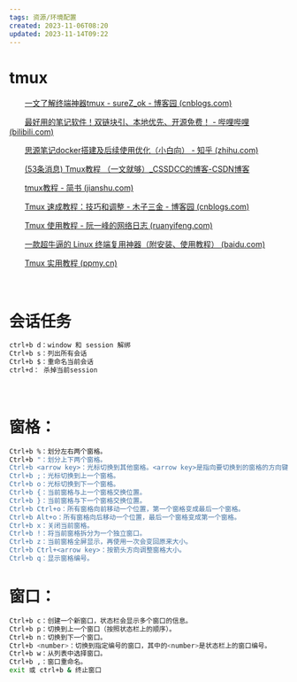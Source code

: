 ```yaml
---
tags: 资源/环境配置
created: 2023-11-06T08:20
updated: 2023-11-14T09:22
---
```

# tmux

　　[一文了解终端神器tmux - sureZ_ok - 博客园 (cnblogs.com)](https://www.cnblogs.com/sureZ-learning/p/16754905.html)

　　[最好用的笔记软件！双链块引、本地优先、开源免费！ - 哔哩哔哩 (bilibili.com)](https://www.bilibili.com/read/cv22800631)

　　[思源笔记docker搭建及后续使用优化（小白向） - 知乎 (zhihu.com)](https://zhuanlan.zhihu.com/p/427328444?utm_id=0)

　　[(53条消息) Tmux教程 （一文就够）_CSSDCC的博客-CSDN博客](https://blog.csdn.net/CSSDCC/article/details/121231906)

　　[tmux教程 - 简书 (jianshu.com)](https://www.jianshu.com/p/6075c0fd98d9)

　　[Tmux 速成教程：技巧和调整 - 木子三金 - 博客园 (cnblogs.com)](https://www.cnblogs.com/maoxiaolv/p/5526602.html)

　　[Tmux 使用教程 - 阮一峰的网络日志 (ruanyifeng.com)](http://www.ruanyifeng.com/blog/2019/10/tmux.html)

　　[一款超牛逼的 Linux 终端复用神器（附安装、使用教程） (baidu.com)](https://baijiahao.baidu.com/s?id=1683707857909025401&wfr=spider&for=pc)

　　[Tmux 实用教程 (ppmy.cn)](https://www.ppmy.cn/news/70722.html?action=onClick)

　　‍

# 会话任务

```bash
ctrl+b d：window 和 session 解绑
Ctrl+b s：列出所有会话
Ctrl+b $：重命名当前会话
ctrl+d： 杀掉当前session
```

　　‍

# 窗格：

```bash
Ctrl+b %：划分左右两个窗格。
Ctrl+b "：划分上下两个窗格。
Ctrl+b <arrow key>：光标切换到其他窗格。<arrow key>是指向要切换到的窗格的方向键，比如切换到下方窗格，就按方向键↓。
Ctrl+b ;：光标切换到上一个窗格。
Ctrl+b o：光标切换到下一个窗格。
Ctrl+b {：当前窗格与上一个窗格交换位置。
Ctrl+b }：当前窗格与下一个窗格交换位置。
Ctrl+b Ctrl+o：所有窗格向前移动一个位置，第一个窗格变成最后一个窗格。
Ctrl+b Alt+o：所有窗格向后移动一个位置，最后一个窗格变成第一个窗格。
Ctrl+b x：关闭当前窗格。
Ctrl+b !：将当前窗格拆分为一个独立窗口。
Ctrl+b z：当前窗格全屏显示，再使用一次会变回原来大小。
Ctrl+b Ctrl+<arrow key>：按箭头方向调整窗格大小。
Ctrl+b q：显示窗格编号。
```

# 窗口：

```bash
Ctrl+b c：创建一个新窗口，状态栏会显示多个窗口的信息。
Ctrl+b p：切换到上一个窗口（按照状态栏上的顺序）。
Ctrl+b n：切换到下一个窗口。
Ctrl+b <number>：切换到指定编号的窗口，其中的<number>是状态栏上的窗口编号。
Ctrl+b w：从列表中选择窗口。
Ctrl+b ,：窗口重命名。
exit 或 ctrl+b & 终止窗口
```

　　‍
